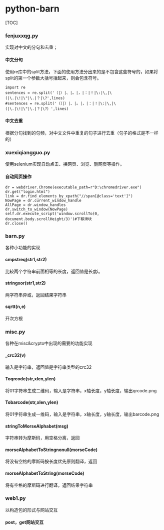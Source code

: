 # python-barn
[TOC]

### fenjuxxqg.py

实现对中文的分句和去重；

#### 中文分句

使用re库中的split方法，下面的使用方法分出来的是不包含这些符号的，如果将split的第一个参数大括号括起来，则会包含符号。

```
import re
sentences = re.split('（|）|、|。|，|：|！|\:|\,|\(|\.|\!|\"|\.|？|\?',lines)
#sentences = re.split('（（|）|、|。|，|：|！|\:|\,|\(|\.|\!|\"|\.|？|\?）',lines)
```

#### 中文去重

根据分句找到的句频，对中文文件中重复的句子进行去重（句子的格式是不一样的）

### xuexiqiangguo.py

使用selenium实现自动点击、换网页、浏览、删网页等操作。

#### 自动网页操作

```
dr = webdriver.Chrome(executable_path=r"D:\chromedriver.exe")
dr.get("login.html")
link = dr.find_elements_by_xpath("//span[@class='text']")
NowPage = dr.current_window_handle
AllPage = dr.window_handles
dr.switch_to_window(NowPage)
self.dr.execute_script('window.scrollTo(0, document.body.scrollHeight/3)')#下移滑块
dr.close()
```

### barn.py

各种小功能的实现

#### cmpstreq(str1,str2)

比较两个字符串前面相等的长度，返回值是长度i。

#### stringxor(str1,str2)

两字符串异或，返回结果字符串

#### sqrtt(n,e)

开次方根

### misc.py

各种在misc&crypto中出现的需要的功能实现

#### _crc32(v)

输入是字符串，返回值是字符串类型的crc32

####  Toqrcode(str,xlen,ylen)

将01字符串生成二维码，输入是字符串，x轴长度，y轴长度，输出qrcode.png

#### Tobarcode(str,xlen,ylen)

将01字符串生成一维码，输入是字符串，x轴长度，y轴长度，输出barcode.png

#### stringToMorseAlphabet(msg)

字符串转为摩斯码，用空格分离，返回

#### morseAlphabetToStringnonull(morseCode)

将没有空格的摩斯码按长度优先原则翻译，返回

#### morseAlphabetToString(morseCode)

将有空格的摩斯码进行翻译，返回结果字符串

### web1.py

以构造包的形式与网站交互

#### post，get网站交互

